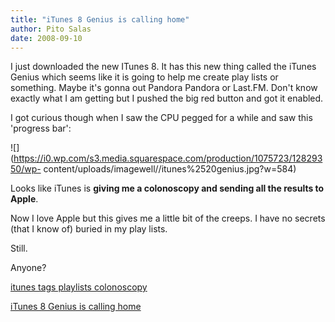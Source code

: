```yaml
---
title: "iTunes 8 Genius is calling home"
author: Pito Salas
date: 2008-09-10
---
```




I just downloaded the new ITunes 8. It has this new thing called the iTunes
Genius which seems like it is going to help me create play lists or something.
Maybe it's gonna out Pandora Pandora or Last.FM. Don't know exactly what I am
getting but I pushed the big red button and got it enabled.

I got curious though when I saw the CPU pegged for a while and saw this
'progress bar':

![](https://i0.wp.com/s3.media.squarespace.com/production/1075723/12829350/wp-
content/uploads/imagewell//itunes%2520genius.jpg?w=584)

Looks like iTunes is **giving me a colonoscopy and sending all the results to
Apple**.

Now I love Apple but this gives me a little bit of the creeps. I have no
secrets (that I know of) buried in my play lists.

Still.

Anyone?

[itunes tags playlists
colonoscopy](<http://technorati.com/tag/itunes%20tags%20playlists%20colonoscopy>)


[iTunes 8 Genius is calling home](None)
